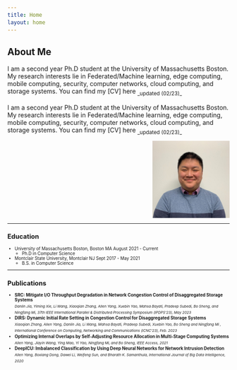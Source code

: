 ```yaml
---
title: Home
layout: home
---
```



## About Me

<p align= "left">
  I am a second year Ph.D student at the University of Massachusetts Boston. My research interests lie in Federated/Machine learning, edge computing, mobile computing, security, computer networks, cloud computing, and storage systems. You can find my [CV] here  <sub>_updated (02/23)_<sub>
</p>  
I am a second year Ph.D student at the University of Massachusetts Boston. My research interests lie in Federated/Machine learning, edge computing, mobile computing, security, computer networks, cloud computing, and storage systems. You can find my [CV] here  <sub>_updated (02/23)_<sub>
<p align="right">
  <img src="/assets/1619208044553.jpg" width="175" title="hover text">
  
</p>

----

## Education

- University of Massachusetts Boston, Boston MA            August 2021 - Current
  - Ph.D in Computer Science
- Montclair State University, Montclair NJ                 Sept 2017 - May 2021
  - B.S. in Computer Science

----
## Publications
- **SRC: Mitigate I/O Throughput Degradation in Network Congestion Control of Disaggregated Storage Systems**<br>
<sub>_Danlin Jia, Yiming Xie, Li Wang, Xiaoqian Zhang, Allen Yang, Xuebin Yao, Mahsa Bayati, Pradeep Subedi, Bo Sheng, and Ningfang Mi, 37th IEEE International Parallel & Distributed Processing Symposium (IPDPS'23), May 2023_<sub>
- **DIRS: Dynamic Initial Rate Setting in Congestion Control for Disaggregated Storage Systems** <br>
 <sub>_Xiaoqian Zhang, Allen Yang, Danlin Jia, Li Wang, Mahsa Bayati, Pradeep Subedi, Xuebin Yao, Bo Sheng and Ningfang Mi , International Conference on Computing, Networking and Communications (ICNC'23), Feb. 2023_ <sub> <br>
- **Optimizing Internal Overlaps by Self‑Adjusting Resource Allocation in Multi‑Stage Computing Systems** <br>
   <sub>_Allen Yang, Jiayin Wang, Ying Mao, Yi Yao, Ningfang Mi, and Bo Sheng, IEEE Access, 2021_<sub> <br>
- **DeepICU: Imbalanced Classification by Using Deep Neural Networks for Network Intrusion Detection** <br> 
     <sub> _Allen Yang, Boxiang Dong, Dawei Li, Weifeng Sun, and Bharath K. Samanthula, International Journal of Big Data Intelligence, 2020_ <br>



[CV]: ../../assets/Allen_Yang_CV_Feb_3_23.pdf

